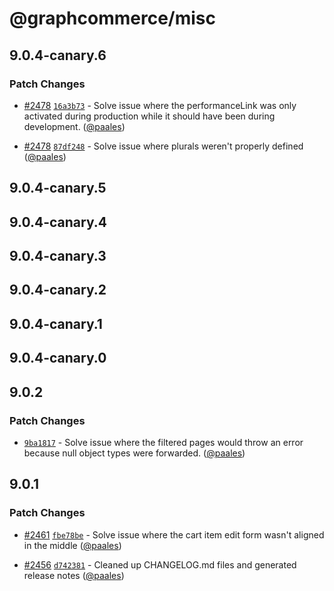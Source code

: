 # @graphcommerce/misc

## 9.0.4-canary.6

### Patch Changes

- [#2478](https://github.com/graphcommerce-org/graphcommerce/pull/2478) [`16a3b73`](https://github.com/graphcommerce-org/graphcommerce/commit/16a3b73af173695605a0e8dfaa57777391e8b99d) - Solve issue where the performanceLink was only activated during production while it should have been during development. ([@paales](https://github.com/paales))

- [#2478](https://github.com/graphcommerce-org/graphcommerce/pull/2478) [`87df248`](https://github.com/graphcommerce-org/graphcommerce/commit/87df248a7154eed415da935d33f3cc6e48159ec9) - Solve issue where plurals weren't properly defined ([@paales](https://github.com/paales))

## 9.0.4-canary.5

## 9.0.4-canary.4

## 9.0.4-canary.3

## 9.0.4-canary.2

## 9.0.4-canary.1

## 9.0.4-canary.0

## 9.0.2

### Patch Changes

- [`9ba1817`](https://github.com/graphcommerce-org/graphcommerce/commit/9ba1817467a063b59bce8fa2c61d56c4df65fd9b) - Solve issue where the filtered pages would throw an error because null object types were forwarded. ([@paales](https://github.com/paales))

## 9.0.1

### Patch Changes

- [#2461](https://github.com/graphcommerce-org/graphcommerce/pull/2461) [`fbe78be`](https://github.com/graphcommerce-org/graphcommerce/commit/fbe78be4e6b46745384354b6da26151c9d269b18) - Solve issue where the cart item edit form wasn't aligned in the middle ([@paales](https://github.com/paales))

- [#2456](https://github.com/graphcommerce-org/graphcommerce/pull/2456) [`d742381`](https://github.com/graphcommerce-org/graphcommerce/commit/d742381c6010f8b0c7921984cfe018561472a7e4) - Cleaned up CHANGELOG.md files and generated release notes ([@paales](https://github.com/paales))
